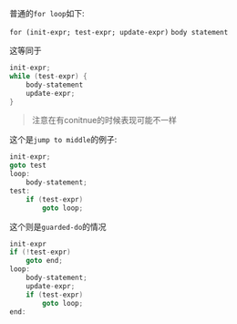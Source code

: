普通的`for loop`如下:

`for (init-expr; test-expr; update-expr)`
`body statement`

这等同于
```c
init-expr;
while (test-expr) {
    body-statement
    update-expr;
}
```

> 注意在有conitnue的时候表现可能不一样

这个是`jump to middle`的例子:

```c
init-expr;
goto test
loop:
    body-statement;
test: 
    if (test-expr)
        goto loop;
```

这个则是`guarded-do`的情况

```c
init-expr
if (!test-expr)
    goto end;
loop:
    body-statement;
    update-expr;
    if (test-expr) 
        goto loop;
end: